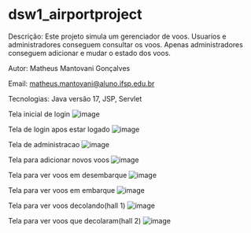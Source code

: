 # dsw1_airportproject

Descrição: Este projeto simula um gerenciador de voos. Usuarios e administradores conseguem consultar os voos. Apenas administradores conseguem adicionar e mudar o estado dos voos.

Autor: Matheus Mantovani Gonçalves

Email: matheus.mantovani@aluno.ifsp.edu.br

Tecnologias: Java versão 17, JSP, Servlet


Tela inicial de login
![image](https://github.com/user-attachments/assets/de1d8b8e-4857-4a24-991e-7000511218b0)


Tela de login apos estar logado
![image](https://github.com/user-attachments/assets/b37758b6-b365-4ca0-ac8d-42f67c23f02f)


Tela de administracao
![image](https://github.com/user-attachments/assets/151a1fd8-3b59-4b20-8ce5-ac2a3f236319)


Tela para adicionar novos voos
![image](https://github.com/user-attachments/assets/1191857b-53f2-42b9-ad11-789730416598)


Tela para ver voos em desembarque
![image](https://github.com/user-attachments/assets/22270bc1-8050-4f71-b709-85d5f45bca10)


Tela para ver voos em embarque
![image](https://github.com/user-attachments/assets/403c748b-a31a-4587-8479-d2bdc0d166ce)


Tela para ver voos decolando(hall 1)
![image](https://github.com/user-attachments/assets/abc64a48-f292-4bb3-b68e-d4d473f6922b)


Tela para ver voos que decolaram(hall 2)
![image](https://github.com/user-attachments/assets/e61920c6-458f-4c46-8e46-ee780431e059)
